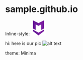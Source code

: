 # sample.github.io

Inline-style: 
![alt text](https://github.com/adam-p/markdown-here/raw/master/src/common/images/icon48.png "Logo Title Text 1")

hi: here is our pic
![alt text](https://cdn.shopify.com/s/files/1/0135/1827/4660/articles/pexels-photo-301599_775x.jpg?v=1551548363)

theme: Minima
